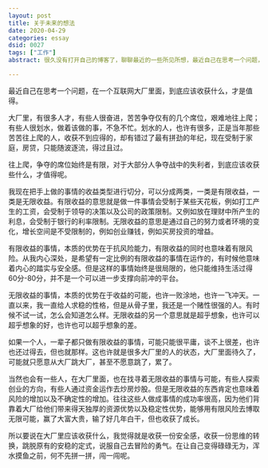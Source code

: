 ```yaml
---
layout: post
title: 关于未来的想法
date: 2020-04-29
categories: essay
dsid: 0027
tags: ["工作"]
abstract: 很久没有打开自己的博客了，聊聊最近的一些所见所想，最近自己在思考一个问题，在一个互联网大厂里面，到底应该收获什么，才是值得？

---
```


最近自己在思考一个问题，在一个互联网大厂里面，到底应该收获什么，才是值得。

大厂里，有很多人才，有些人很奋进，苦苦争夺仅有的几个席位，艰难地往上爬；有些人很划水，做着该做的事，不急不忙。划水的人，也许有很多，正是当年那些苦苦往上爬的人，收获不到应得的，却有错过了最有拼劲的年纪，现在受制于家庭，房贷，只能随波逐流，得过且过。

往上爬，争夺的席位始终是有限，对于大部分人争夺战中的失利者，到底应该收获些什么，才值得呢。

我现在把手上做的事情的收益类型进行切分，可以分成两类，一类是有限收益，一类是无限收益。有限收益的意思就是做一件事情会受制于某些天花板，例如打工产生的工资，会受制于领导的决策以及公司的政策限制。又例如放在理财中所产生的利息，会受制于银行的利率限制。无限收益的意思是通过自己的努力或者环境的变化，增长空间是不受限制的，例如创业赚钱，例如买房投资的增益。

有限收益的事情，本质的优势在于抗风险能力，有限收益的同时也意味着有限风险。从我内心深处，是希望有一定比例的有限收益的事情在运作的，有时候他意味着内心的踏实与安全感。但是这样的事情始终是很局限的，他只能维持生活过得60分-80分，并不是一个可以进一步支撑向前冲的平台。

无限收益的事情，本质的优势在于收益的可能，也许一败涂地，也许一飞冲天。一直以来，我一直给人求稳的性格，但是从骨子里，我还是一个赌性很强的人。有时候不试一试，怎么会知道怎么样。无限收益的另一个意思就是超乎想象，也许可以超乎想象的好，也许也可以超乎想象的差。

如果一个人，一辈子都只做有限收益的事情，可能只能很平庸，谈不上很差，也许也还过得去，但也就那样。这也许就是很多大厂里的人的状态，大厂里面待久了，可能就只愿意从大厂跳大厂，甚至不愿意跳了，累了。

当然也会有一些人，在大厂里面，也在找寻着无限收益的事情与可能，有些人探索创业的方向，有些人通过资金运作去炒房炒股。但是无限收益的东西肯定也意味着风险的增加以及不确定性的增加。往往这些人做成事情的成功率很高，因为他们背靠着大厂给他们带来得天独厚的资源优势以及稳定性优势，能够用有限风险去博取无限可能，赢了大富大贵，输了好几年白干，但也收获了成长。

所以要说在大厂里应该收获什么，我觉得就是收获一份安全感，收获一份思维的转换，跳脱原有的安稳的定式，说服自己去冒险的勇气。在让自己变得碌碌无为，浑水摸鱼之前，何不先拼一拼，闯一闯呢。
